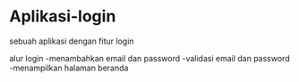 # Aplikasi-login
sebuah aplikasi dengan fitur login


alur login
-menambahkan email dan password
-validasi email dan password
-menampilkan halaman beranda
